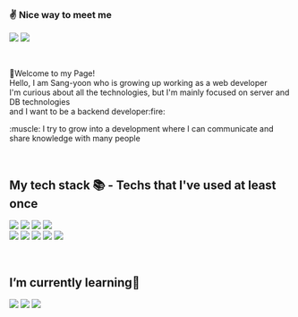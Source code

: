 <!--<h2>👋 Welcome to my Page!</h2>-->
### :v: Nice way to meet me
<p dir="auto">
  <a href="https://juinor.tistory.com" target="_blank"><img src="https://img.shields.io/badge/Tech%20Blog-3776AB?style=flat-square&logo=Blogger&logoColor=white"/></a>
  <a href="mailto:uljang1995@gmail.com"><img src="https://img.shields.io/badge/uljang1995@gmail.com-d14836?style=flat-square&logo=Gmail&logoColor=white"/></a>
</p>
<br/>
<p>
  👋Welcome to my Page! <br/>
  Hello, I am Sang-yoon who is growing up working as a web developer <br/>
  I'm curious about all the technologies, but I'm mainly focused on server and DB technologies <br/>
  and I want to be a backend developer:fire:
</p>
<p>
  :muscle: I try to grow into a development where I can communicate and share knowledge with many people
</p>
<br/>
<h2> My tech stack 📚  - Techs that I've used at least once </h2>
<p>
  <img src="https://img.shields.io/badge/-HTML5-F05032?style=for-the-badge&logo=html5&logoColor=ffffff"/>
  <img src="https://img.shields.io/badge/-CSS3-007ACC?style=for-the-badge&logo=css3"/>
  <img src="https://img.shields.io/badge/-JavaScript-%23F7DF1C?style=for-the-badge&logo=javascript&logoColor=000000&labelColor=%23F7DF1C&color=%23FFCE5A"/>
  <img src="https://img.shields.io/badge/-GitHub-F05032?style=for-the-badge&logo=GitHub"/>
  <br/>
  <img src="https://img.shields.io/badge/java-3776AB?style=for-the-badge&logo=java&logoColor=white"/>
  <img src="https://img.shields.io/badge/Spring-6DB33F?style=for-the-badge&logo=Spring&logoColor=white"/>
  <img src="https://img.shields.io/badge/Oracle-F80000?style=for-the-badge&logo=Oracle&logoColor=white"/>
  <img src="https://img.shields.io/badge/MySQL-4479A1?style=for-the-badge&logo=MySQL&logoColor=white"/>
  <img src="https://img.shields.io/badge/Cubrid%20DB-000000?style=for-the-badge&logo=Octane Render&logoColor=white"/>
</p>
<br/>
<h2> I’m currently learning🌱 </h2>
<p>
  <img src="https://img.shields.io/badge/SpringBoot-6DB33F?style=for-the-badge&logo=SpringBoot&logoColor=white"/>
  <img src="https://img.shields.io/badge/Thymeleaf-005F0F?style=for-the-badge&logo=Thymeleaf&logoColor=white"/>
  <img src="https://img.shields.io/badge/JPA-FCC624?style=for-the-badge&logo=jpa&logoColor=white"/>
</p>
<!--
Here are some ideas to get you started:

- 🔭 I’m currently working on ...
- 🌱 I’m currently learning ...
- 👯 I’m looking to collaborate on ...
- 🤔 I’m looking for help with ...
- 💬 Ask me about ...
- 📫 How to reach me: ...
- 😄 Pronouns: ...
- ⚡ Fun fact: ...
-->
